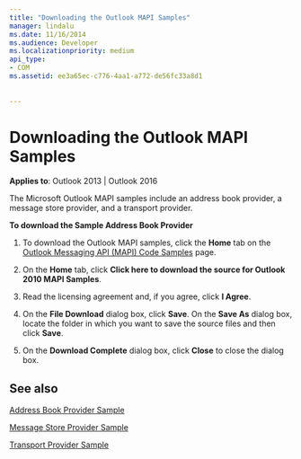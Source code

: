 ```yaml
---
title: "Downloading the Outlook MAPI Samples"
manager: lindalu
ms.date: 11/16/2014
ms.audience: Developer
ms.localizationpriority: medium
api_type:
- COM
ms.assetid: ee3a65ec-c776-4aa1-a772-de56fc33a8d1
 
 
---
```


# Downloading the Outlook MAPI Samples

  
  
**Applies to**: Outlook 2013 | Outlook 2016 
  
The Microsoft Outlook MAPI samples include an address book provider, a message store provider, and a transport provider.
  
 **To download the Sample Address Book Provider**
  
1. To download the Outlook MAPI samples, click the **Home** tab on the [Outlook Messaging API (MAPI) Code Samples](https://github.com/microsoft/Outlook2010CodeSamples) page. 
    
2. On the **Home** tab, click **Click here to download the source for Outlook 2010 MAPI Samples**.
    
3. Read the licensing agreement and, if you agree, click **I Agree**.
    
4. On the **File Download** dialog box, click **Save**. On the **Save As** dialog box, locate the folder in which you want to save the source files and then click **Save**.
    
5. On the **Download Complete** dialog box, click **Close** to close the dialog box. 
    
## See also



[Address Book Provider Sample](address-book-provider-sample.md)
  
[Message Store Provider Sample](message-store-provider-sample.md)
  
[Transport Provider Sample](transport-provider-sample.md)

